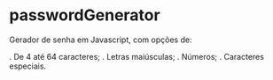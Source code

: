 # passwordGenerator
Gerador de senha em Javascript, com opções de:

. De 4 até 64 caracteres;
. Letras maiúsculas;
. Números;
. Caracteres especiais.
